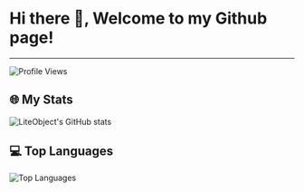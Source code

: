 # Hi there 👋, Welcome to my Github page!

---

![Profile Views](https://komarev.com/ghpvc/?username=LiteObject&color=brightgreen)

## 🌐 My Stats
![LiteObject's GitHub stats](https://github-readme-stats.vercel.app/api?username=LiteObject&show_icons=true&rank_icon=github&locale=en)

## 💻 Top Languages
![Top Languages](https://github-readme-stats.vercel.app/api/top-languages/?username=LiteObject&layout=compact&hide_border=true&langs_count=10&show_icons=true&theme=transparent)
